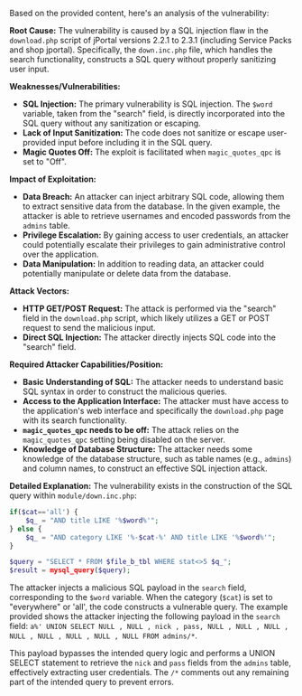 Based on the provided content, here's an analysis of the vulnerability:

**Root Cause:**
The vulnerability is caused by a SQL injection flaw in the `download.php` script of jPortal versions 2.2.1 to 2.3.1 (including Service Packs and shop jportal). Specifically, the `down.inc.php` file, which handles the search functionality, constructs a SQL query without properly sanitizing user input.

**Weaknesses/Vulnerabilities:**
- **SQL Injection:** The primary vulnerability is SQL injection. The `$word` variable, taken from the "search" field, is directly incorporated into the SQL query without any sanitization or escaping.
- **Lack of Input Sanitization:** The code does not sanitize or escape user-provided input before including it in the SQL query.
- **Magic Quotes Off:** The exploit is facilitated when `magic_quotes_qpc` is set to "Off".

**Impact of Exploitation:**
- **Data Breach:** An attacker can inject arbitrary SQL code, allowing them to extract sensitive data from the database. In the given example, the attacker is able to retrieve usernames and encoded passwords from the `admins` table.
- **Privilege Escalation:** By gaining access to user credentials, an attacker could potentially escalate their privileges to gain administrative control over the application.
- **Data Manipulation:** In addition to reading data, an attacker could potentially manipulate or delete data from the database.

**Attack Vectors:**
- **HTTP GET/POST Request:** The attack is performed via the "search" field in the `download.php` script, which likely utilizes a GET or POST request to send the malicious input.
- **Direct SQL Injection:** The attacker directly injects SQL code into the "search" field.

**Required Attacker Capabilities/Position:**
- **Basic Understanding of SQL:** The attacker needs to understand basic SQL syntax in order to construct the malicious queries.
- **Access to the Application Interface:** The attacker must have access to the application's web interface and specifically the `download.php` page with its search functionality.
- **`magic_quotes_qpc` needs to be off:** The attack relies on the `magic_quotes_qpc` setting being disabled on the server.
- **Knowledge of Database Structure:**  The attacker needs some knowledge of the database structure, such as table names (e.g., `admins`) and column names, to construct an effective SQL injection attack.

**Detailed Explanation:**
The vulnerability exists in the construction of the SQL query within `module/down.inc.php`:

```php
if($cat=='all') {
    $q_ = "AND title LIKE '%$word%'";
} else {
    $q_ = "AND category LIKE '%-$cat-%' AND title LIKE '%$word%'";
}

$query = "SELECT * FROM $file_b_tbl WHERE stat<>5 $q_";
$result = mysql_query($query);
```

The attacker injects a malicious SQL payload in the `search` field, corresponding to the `$word` variable. When the category (`$cat`) is set to "everywhere" or 'all', the code constructs a vulnerable query. The example provided shows the attacker injecting the following payload in the `search` field: `a%' UNION SELECT NULL , NULL , nick , pass, NULL , NULL , NULL , NULL , NULL , NULL , NULL , NULL FROM admins/*`.

This payload bypasses the intended query logic and performs a UNION SELECT statement to retrieve the `nick` and `pass` fields from the `admins` table, effectively extracting user credentials. The `/*` comments out any remaining part of the intended query to prevent errors.
